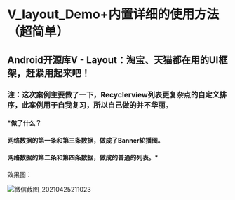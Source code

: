 # V_layout_Demo+内置详细的使用方法（超简单）
## Android开源库V - Layout：淘宝、天猫都在用的UI框架，赶紧用起来吧！

### 注：这次案例主要做了一下，Recyclerview列表更复杂点的自定义排序，此案例用于自我复习，所以自己做的并不华丽。

#### *做了什么？
#### 网络数据的第一条和第三条数据，做成了Banner轮播图。
#### 网络数据的第二条和第四条数据，做成的普通的列表。*


效果图：

![微信截图_20210425211023](https://user-images.githubusercontent.com/70384877/115994836-3f31a000-a60b-11eb-97f4-2d77f5352542.png)

